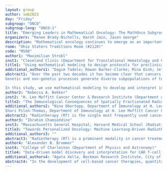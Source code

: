 ```yaml
---
layout: group
author: smb2023
day: "Friday"
subgroup: "ONCO"
subgroup-long: "ONCO-1"
title: "Emerging Leaders in Mathematical Oncology: The MathOnco Subgroup Minisymposium"
organizers: "Renee Brady-Nicholls, Harsh Jain, Jason George"
description: "Mathematical oncology continues to emerge as an important area of research focused on understanding the complexity and intricacies of cancer using mathematical modeling. New methodologies and techniques are constantly being developed to better understand and predict how the disease evolves and adapts to treatment. This minisymposium will feature talks from emerging leaders in mathematical oncology – specifically graduate students, postdocs, and early-stage independent researchers. These rising stars will highlight new and innovative contributions to mathematical oncology research using differential equation models, ABMs, and multi-scale models."
room: "Ohio Staters Traditions Room (#2120)"
code: "MS08"
author1: "Maximilian Strobl"
inst1: "Cleveland Clinic (Department for Translational Hematology and Oncology Research, Lerner Research Institute)"
title1: "Using mathematical modeling to design protocols for preclinical testing of evolutionary therapies"
additional_authors1: "Dagim Tadele; Rowan Barker-Clarke; Mina Dinh; Jeffrey Maltas; Jacob Scott"
abstract1: "Over the past two decades it has become clear that cancers are complex and evolving diseases. 
Genetic and non-genetic processes generate diverse subpopulations of tumor cells which can thrive under a variety of conditions and stressors. This provides a rich pool of variation that by means of natural selection and continued evolution enables adaptation to even the most modern treatments, especially in advanced cancers. Based on this novel understanding, so-called “evolutionary therapy” or “evolution-informed treatment strategies” have emerged which try to leverage, and potentially even steer, tumour evolution by strategically and dynamically sequencing and combining existing therapies and adjusting dose levels. In particular, adaptive therapy, which dynamically changes treatment levels to maintain drug-sensitive cells in order to competitively suppress emerging drug resistance, has produced a number of promising theoretical, preclinical and also clinical results. However, unlike for new drugs for which there are clear established frameworks for translation from bench to bedside, the design of preclinical protocols to ensure efficacy and safety of evolutionary therapies is an open question.

In this study, we use mathematical modeling to develop and interpret in vitro experimental protocols and apply them towards the development of an adaptive therapy for Osimertinib for the treatment of Non-Small Cell Lung Cancer. In the first step, we consider the question of how to measure ecological interactions between tumor subpopulations. To do so, we build on the “Game Assay” previously developed by our group, in which cells are co-cultured at different frequencies to measure how a population’s fitness depends on its frequency in the environment. Using an agent-based model of our in vitro experiments, we study how different aspects of the design (number of replicates, number of proportions) and analysis (regression technique, regression window) impact the accuracy and precision of the assay. Subsequently, we use our optimized protocol to quantify the frequency-dependent interactions between Osimertinib sensitive and resistant PC9 cells under different drug levels. In the next step, we use our model to explore whether and how so-obtained fitness differences translate to the ability to steer the composition of the tumor in long-term in vitro experiments, in which cells are co-cultured and passaged at regular intervals. In particular, we explore the role of the population size, passaging frequency, and passage fraction (proportion of cells carried forward to next passage). To conclude, we will present preliminary data in which we use this assay to trial a potential adaptive Osimertinib therapy protocol in vitro. Overall, we demonstrate how mathematical models can help to understand and improve experimental assays, and we contribute towards the important discussion as to how to translate evolutionary therapies from the blackboard to the bedside."
author2: "Rebecca A. Bekker"
inst2: "H. Lee Moffitt Cancer Center & Research Institute (Department of Integrated Mathematical Oncology)"
title2: "The Immunological Consequences of Spatially Fractionated Radiotherapy"
additional_authors2: "Nina Obertopp, Department of Immunology at H. Lee Moffitt Cancer Center & Research Institute, and Cancer Biology Ph.D. Program, University of South Florida, Tampa, Florida, USA; José Penagaricano, Department of Radiation Oncology at H. Lee Moffitt Cancer Center & Research Institute; Kosj Yamoah, Department of Radiation Oncology at H. Lee Moffitt Cancer Center & Research Institute;
Shari Pilon-Thomas, Department of Immunology at H. Lee Moffitt Cancer Center & Research Institute; Heiko Enderling, Departments of Integrated Mathematical Oncology at H. Lee Moffitt Cancer Center & Research Institute, Tampa, FL, 33612, USA;"
abstract2: "Radiotherapy (RT) is the single most frequently used cancer treatment, with approximately 60% of patients undergoing RT alone or in conjunction with other therapeutics. However, many patients develop RT-induced lymphopenia, which has been associated with decreased overall survival in head and neck cancer patients. Thus, it is conceivable that sparing select immune populations may improve patient outcomes. One potential method of minimizing the adverse effects of RT on the immune response is the use of spatially fractionated radiotherapy (SFRT), administered through GRID blocks to create areas of low and high dose exposure. We hypothesize that the regions receiving low dose may act as immune reservoirs wherein the anti-tumor immune population is protected from RT-induced death. We develop and calibrate a mechanistic agent-based model of tumor-immune interactions to investigate the therapeutic utility of SFRT. Initializing the model with the multiplex immunohistochemistry / immunofluorescence slides of 30 patients with head and neck cancer, we identify specific GRID block architectures and treatment schedules that are better suited, with respect to anti-tumor immune infiltration and patient outcome, for specific pre-treatment tumor immune microenvironment states."
author3: "Ibrahim Chamseddine"
inst3: "Massachusetts General Hospital, Harvard Medical School (Radiation Oncology)"
title3: "Towards Personalized Oncology: Machine Learning-Driven Radiotherapy Across Multiple Disease Sites"
additional_authors3: ""
abstract3: "Radiotherapy (RT) is a prominent modality in cancer treatments, utilized in over half of the patients, either as a standalone therapy or in combination with other treatments. However, current RT planning predominantly focuses on dose prescription, neglecting patient-specific properties and leading to variable responses between patients. This highlights the need for personalized strategies to enhance treatment outcomes. To advance towards personalized RT, we employed machine learning (ML) techniques across hepatocellular carcinoma (HCC), prostate cancer, and brain and head and neck cancers. By leveraging ML feature selection on clinical data, we identified predictors of tumor control, survival, and toxicity. We incorporated medical images in prostate and brain cancers using deep learning to further enhance the predictive models. These models facilitated the stratification of patients into low- and high-risk groups, enabling treatment modifications for those in need. We refined our approach by generating an ML-based decision map for personalized treatment selection in HCC and integrating ML techniques with treatment planning systems to optimize patient-specific therapies. We aimed through ML to identify risk groups in multiple disease sites and adapt therapies accordingly, with the future goal of introducing a paradigm shift towards fully personalized RT."
author4: "Alexander B. Brummer"
inst4: "College of Charleston (Department of Physics and Astronomy)"
title4: "Data-driven model discovery and interpretation for CAR T-cell killing using sparse identification and latent variables"
additional_authors4: "Agata Xella, Beckman Research Institute, City of Hope National Medical Center; Ryan Woodall, Beckman Research Institute, City of Hope National Medical Center; Vikram Adhikarla, Beckman Research Institute, City of Hope National Medical Center; Heyrim Cho, University of California, Riverside; Margarita Gutova, Beckman Research Institute, City of Hope National Medical Center; Christine Brown, Beckman Research Institute, City of Hope National Medical Center; Russell Rockne, Beckman Research Institute, City of Hope National Medical Center"
abstract4: "In the development of cell-based cancer therapies, quantitative mathematical models of cellular interactions are instrumental in understanding treatment efficacy. Efforts to validate and interpret mathematical models of cancer cell growth and death hinge first on proposing a precise mathematical model, then analyzing experimental data in the context of the chosen model. In this work, we present the first application of the sparse identification of non-linear dynamics (SINDy) algorithm to a real biological system in order discover cell-cell interaction dynamics in in vitro experimental data, using chimeric antigen receptor (CAR) T-cells and patient-derived glioblastoma cells. By combining the techniques of latent variable analysis and SINDy, we infer key aspects of the interaction dynamics of CAR T-cell populations and cancer. Importantly, we show how the model terms can be interpreted biologically in relation to different CAR T-cell functional responses, single or double CAR T-cell-cancer cell binding models, and density-dependent growth dynamics in either of the CAR T-cell or cancer cell populations. We show how this data-driven model-discovery based approach provides unique insight into CAR T-cell dynamics when compared to an established model-first approach. These results demonstrate the potential for SINDy to improve the implementation and efficacy of CAR T-cell therapy in the clinic through an improved understanding of CAR T-cell dynamics."
---
```

